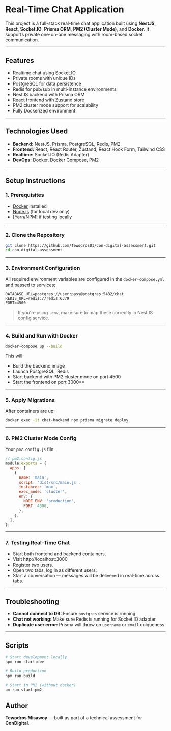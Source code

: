 # Real-Time Chat Application

This project is a full-stack real-time chat application built using **NestJS**, **React**, **Socket.IO**, **Prisma ORM**, **PM2 (Cluster Mode)**, and **Docker**. It supports private one-on-one messaging with room-based socket communication.

---

## Features

* Realtime chat using Socket.IO
* Private rooms with unique IDs
* PostgreSQL for data persistence
* Redis for pub/sub in multi-instance environments
* NestJS backend with Prisma ORM
* React frontend with Zustand store
* PM2 cluster mode support for scalability
* Fully Dockerized environment

---

## Technologies Used

* **Backend:** NestJS, Prisma, PostgreSQL, Redis, PM2
* **Frontend:** React, React Router, Zustand, React Hook Form, Tailwind CSS
* **Realtime:** Socket.IO (Redis Adapter)
* **DevOps:** Docker, Docker Compose, PM2

---

## Setup Instructions

### 1. Prerequisites

* [Docker](https://docs.docker.com/get-docker/) installed
* [Node.js](https://nodejs.org/) (for local dev only)
* \[Yarn/NPM] if testing locally

---

### 2. Clone the Repository

```bash
git clone https://github.com/Tewodros01/con-digital-assessment.git
cd con-digital-assessment
```

---

### 3. Environment Configuration

All required environment variables are configured in the `docker-compose.yml` and passed to services:

```env
DATABASE_URL=postgres://user:pass@postgres:5432/chat
REDIS_URL=redis://redis:6379
PORT=4500
```

> If you're using `.env`, make sure to map these correctly in NestJS config service.

---

### 4. Build and Run with Docker

```bash
docker-compose up --build
```

This will:

* Build the backend image
* Launch PostgreSQL, Redis
* Start backend with PM2 cluster mode on port 4500
* Start the frontend on port 3000**

---

### 5. Apply Migrations

After containers are up:

```bash
docker exec -it chat-backend npx prisma migrate deploy
```

---

### 6. PM2 Cluster Mode Config

Your `pm2.config.js` file:

```js
// pm2.config.js
module.exports = {
  apps: [
    {
      name: 'main',
      script: 'dist/src/main.js',
      instances: 'max',
      exec_mode: 'cluster',
      env: {
        NODE_ENV: 'production',
        PORT: 4500,
      },
    },
  ],
};
```

---

### 7. Testing Real-Time Chat

* Start both frontend and backend containers.
* Visit http://localhost:3000
* Register two users.
* Open two tabs, log in as different users.
* Start a conversation — messages will be delivered in real-time across tabs.

---

## Troubleshooting

* **Cannot connect to DB:** Ensure `postgres` service is running
* **Chat not working:** Make sure Redis is running for Socket.IO adapter
* **Duplicate user error:** Prisma will throw on `username` or `email` uniqueness

---

## Scripts

```bash
# Start development locally
npm run start:dev

# Build production
npm run build

# Start in PM2 (without docker)
pm run start:pm2
```

## Author

**Tewodros Misawoy** — built as part of a technical assessment for **ConDigital**.

